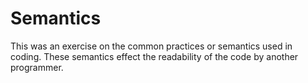 Semantics
=================
This was an exercise on the common practices or semantics used in coding. These semantics effect the readability of the code by another programmer. 